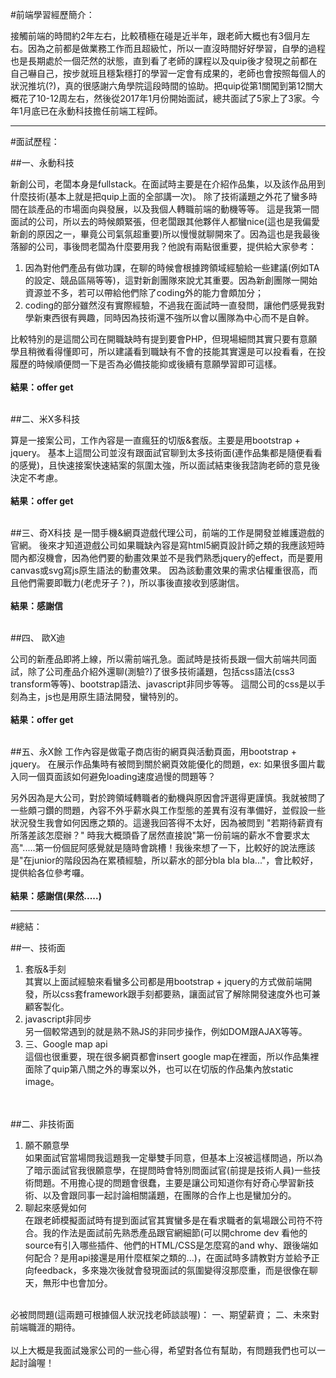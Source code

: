 #前端學習經歷簡介：

接觸前端的時間約2年左右，比較積極在碰是近半年，跟老師大概也有3個月左右。因為之前都是做業務工作而且超級忙，所以一直沒時間好好學習，自學的過程也是長期處於一個茫然的狀態，直到看了老師的課程以及quip後才發現之前都在自己嚇自己，按步就班且穩紮穩打的學習一定會有成果的，老師也會按照每個人的狀況推坑(?)，真的很感謝六角學院這段時間的協助。把quip從第1關闖到第12關大概花了10-12周左右，然後從2017年1月份開始面試，總共面試了5家上了3家。今年1月底已在永動科技擔任前端工程師。
<hr>
#面試歷程：

##一、永動科技

新創公司，老闆本身是fullstack。在面試時主要是在介紹作品集，以及該作品用到什麼技術(基本上就是把quip上面的全部講一次)。
除了技術議題之外花了蠻多時間在談產品的市場面向與發展，以及我個人轉職前端的動機等等。
這是我第一間面試的公司，所以去的時候頗緊張，但老闆跟其他夥伴人都蠻nice(這也是我偏愛新創的原因之一，畢竟公司氣氛超重要)所以慢慢就聊開來了。因為這也是我最後落腳的公司，事後問老闆為什麼要用我？他說有兩點很重要，提供給大家參考：

1. 因為對他們產品有做功課，在聊的時候會根據跨領域經驗給一些建議(例如TA的設定、競品區隔等等)，這對新創團隊來說尤其重要。因為新創團隊一開始資源並不多，若可以帶給他們除了coding外的能力會頗加分；
2. coding的部分雖然沒有實際經驗，不過我在面試時一直發問，讓他們感覺我對學新東西很有興趣，同時因為技術還不強所以會以團隊為中心而不是自幹。

比較特別的是這間公司在開職缺時有提到要會PHP，但現場細問其實只要有意願學且稍微看得懂即可，所以建議看到職缺有不會的技能其實還是可以投看看，在投履歷的時候順便問一下是否為必備技能抑或後續有意願學習即可這樣。
<br><br>
**結果：offer get**
<br><br>

##二、米X多科技

算是一接案公司，工作內容是一直瘋狂的切版&套版。主要是用bootstrap + jquery。
基本上這間公司並沒有跟面試官聊到太多技術面(連作品集都是隨便看看的感覺)，且快速接案快速結案的氛圍太強，所以面試結束後我諮詢老師的意見後決定不考慮。
<br><br>
**結果：offer get**
<br><br>

##三、奇X科技
是一間手機&網頁遊戲代理公司，前端的工作是開發並維護遊戲的官網。
後來才知道遊戲公司如果職缺內容是寫html5網頁設計師之類的我應該短時間內都沒機會，因為他們要的動畫效果並不是我們熟悉jquery的effect，而是要用canvas或svg寫js原生語法的動畫效果。
因為該動畫效果的需求佔權重很高，而且他們需要即戰力(老虎牙子？)，所以事後直接收到感謝信。
<br><br>
**結果：感謝信**
<br><br>

##四、 歐X迪

公司的新產品即將上線，所以需前端孔急。面試時是技術長跟一個大前端共同面試，除了公司產品介紹外還聊(測驗?)了很多技術議題，包括css語法(css3 transform等等)、bootstrap語法、javascript非同步等等。
這間公司的css是以手刻為主，js也是用原生語法開發，蠻特別的。
<br><br>
**結果：offer get**
<br><br>

##五、永X餘
工作內容是做電子商店街的網頁與活動頁面，用bootstrap + jquery。
在展示作品集時有被問到關於網頁效能優化的問題，ex: 如果很多圖片載入同一個頁面該如何避免loading速度過慢的問題等？

另外因為是大公司，對於跨領域轉職者的動機與原因會評選得更謹慎。我就被問了一些頗刁鑽的問題，內容不外乎薪水與工作型態的差異有沒有準備好，並假設一些狀況發生我會如何因應之類的。這邊我回答得不太好，因為被問到 "若期待薪資有所落差該怎麼辦？" 時我大概頭昏了居然直接說"第一份前端的薪水不會要求太高".....第一份個屁阿感覺就是隨時會跳槽！我後來想了一下，比較好的說法應該是"在junior的階段因為在累積經驗，所以薪水的部分bla bla bla..."，會比較好，提供給各位參考囉。
<br><br>
**結果：感謝信(果然.....)**
<br>
<hr>

#總結：

##一、技術面

<ol>
<li>套版&手刻
<br>
其實以上面試經驗來看蠻多公司都是用bootstrap + jquery的方式做前端開發，所以css套framework跟手刻都要熟，讓面試官了解除開發速度外也可兼顧客製化。</li>

<li>javascript非同步
<br>
另一個較常遇到的就是熟不熟JS的非同步操作，例如DOM跟AJAX等等。</li>

<li>三、Google map api
<br>
這個也很重要，現在很多網頁都會insert google map在裡面，所以作品集裡面除了quip第八關之外的專案以外，也可以在切版的作品集內放static image。</li>
</ol>
<br><br>
##二、非技術面
<ol>
<li>願不願意學
<br>
如果面試官當場問我這題我一定舉雙手同意，但基本上沒被這樣問過，所以為了暗示面試官我很願意學，在提問時會特別問面試官(前提是技術人員)一些技術問題。不用擔心提的問題會很蠢，主要是讓公司知道你有好奇心學習新技術、以及會跟同事一起討論相關議題，在團隊的合作上也是蠻加分的。
</li>

<li>聊起來感覺如何
<br>
在跟老師模擬面試時有提到面試官其實蠻多是在看求職者的氣場跟公司符不符合。我的作法是面試前先熟悉產品跟官網細節(可以開chrome dev 看他的source有引入哪些插件、他們的HTML/CSS是怎麼寫的and why、跟後端如何配合？是用api接還是用什麼框架之類的...)，在面試時多請教對方並給予正向feedback，多來幾次後就會發現面試的氛圍變得沒那麼重，而是很像在聊天，無形中也會加分。</li>
</ol>
<br>
必被問問題(這兩題可根據個人狀況找老師談談喔)：
一、期望薪資；
二、未來對前端職涯的期待。
<br><br>
以上大概是我面試幾家公司的一些心得，希望對各位有幫助，有問題我們也可以一起討論喔！
